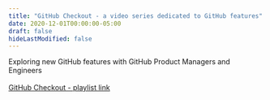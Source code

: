 ```yaml
---
title: "GitHub Checkout - a video series dedicated to GitHub features"
date: 2020-12-01T00:00:00-05:00
draft: false
hideLastModified: false
---
```



Exploring new GitHub features with GitHub Product Managers and Engineers
<br><br>
<a href="https://youtube.com/playlist?list=PLA6uV-aEqEAyAx7UX7M9H5lV6r8PwSy39" target=_blank>GitHub Checkout - playlist link</a>

